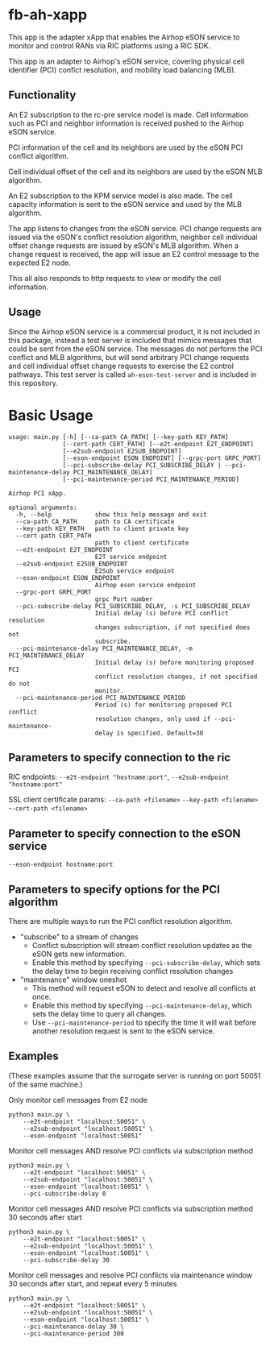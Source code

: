 # fb-ah-xapp

This app is the adapter xApp that enables the Airhop eSON service to
monitor and control RANs via RIC platforms using a RIC SDK.

This app is an adapter to Airhop's eSON service, covering physical cell identifier
(PCI) confict resolution, and mobility load balancing (MLB).

## Functionality

An E2 subscription to the rc-pre service model is made. Cell information such as PCI
and neighbor information is received pushed to the Airhop eSON service.

PCI information of the cell and its neighbors are used by the eSON PCI conflict algorithm.

Cell individual offset of the cell and its neighbors are used by the eSON MLB algorithm.

An E2 subscription to the KPM service model is also made. The cell capacity information
is sent to the eSON service and used by the MLB algorithm.

The app listens to changes from the eSON service. PCI change requests are issued
via the eSON's conflict resolution algorithm, neighbor cell individual offset
change requests are issued by eSON's MLB algorithm. When a change request is received,
the app will issue an E2 control message to the expected E2 node.

This all also responds to http requests to view or modify the cell information.


## Usage

Since the Airhop eSON service is a commercial product, it is not included in this
package, instead a test server is included that mimics messages that could be sent
from the eSON service. The messages do not perform the PCI conflict and MLB algorithms,
but will send arbitrary PCI change requests and cell individual offset change requests
to exercise the E2 control pathways. This test server is called `ah-eson-test-server`
and is included in this repository.


# Basic Usage

```
usage: main.py [-h] [--ca-path CA_PATH] [--key-path KEY_PATH]
               [--cert-path CERT_PATH] [--e2t-endpoint E2T_ENDPOINT]
               [--e2sub-endpoint E2SUB_ENDPOINT]
               [--eson-endpoint ESON_ENDPOINT] [--grpc-port GRPC_PORT]
               [--pci-subscribe-delay PCI_SUBSCRIBE_DELAY | --pci-maintenance-delay PCI_MAINTENANCE_DELAY]
               [--pci-maintenance-period PCI_MAINTENANCE_PERIOD]

Airhop PCI xApp.

optional arguments:
  -h, --help            show this help message and exit
  --ca-path CA_PATH     path to CA certificate
  --key-path KEY_PATH   path to client private key
  --cert-path CERT_PATH
                        path to client certificate
  --e2t-endpoint E2T_ENDPOINT
                        E2T service endpoint
  --e2sub-endpoint E2SUB_ENDPOINT
                        E2Sub service endpoint
  --eson-endpoint ESON_ENDPOINT
                        Airhop eson service endpoint
  --grpc-port GRPC_PORT
                        grpc Port number
  --pci-subscribe-delay PCI_SUBSCRIBE_DELAY, -s PCI_SUBSCRIBE_DELAY
                        Initial delay (s) before PCI conflict resolution
                        changes subscription, if not specified does not
                        subscribe.
  --pci-maintenance-delay PCI_MAINTENANCE_DELAY, -m PCI_MAINTENANCE_DELAY
                        Initial delay (s) before monitoring proposed PCI
                        conflict resolution changes, if not specified do not
                        monitor.
  --pci-maintenance-period PCI_MAINTENANCE_PERIOD
                        Period (s) for monitoring proposed PCI conflict
                        resolution changes, only used if --pci-maintenance-
                        delay is specified. Default=30
```

## Parameters to specify connection to the ric

RIC endpoints: `--e2t-endpoint "hostname:port"`, `--e2sub-endpoint "hostname:port"`

SSL client certificate params: `--ca-path <filename>` `--key-path <filename>` -`-cert-path <filename>`

## Parameter to specify connection to the eSON service

`--eson-endpoint hostname:port`

## Parameters to specify options for the PCI algorithm

There are multiple ways to run the PCI conflict resolution algorithm.
* "subscribe" to a stream of changes
  * Conflict subscription will stream conflict resolution updates as the eSON gets new information.
  * Enable this method by specifying `--pci-subscribe-delay`, which sets the
    delay time to begin receiving conflict resolution changes
* "maintenance" window oneshot
  * This method will request eSON to detect and resolve all conflicts at once.
  * Enable this method by specifying `--pci-maintenance-delay`, which sets the
    delay time to query all changes.
  * Use `--pci-maintenance-period` to specify the time it will wait before another
    resolution request is sent to the eSON service.


## Examples

(These examples assume that the surrogate server is running on port 50051 of the same machine.)


Only monitor cell messages from E2 node

```
python3 main.py \
    --e2t-endpoint "localhost:50051" \
    --e2sub-endpoint "localhost:50051" \
    --eson-endpoint "localhost:50051"
```

Monitor cell messages AND resolve PCI conflicts via subscription method

```
python3 main.py \
    --e2t-endpoint "localhost:50051" \
    --e2sub-endpoint "localhost:50051" \
    --eson-endpoint "localhost:50051" \
    --pci-subscribe-delay 0
```

Monitor cell messages AND resolve PCI conflicts via subscription method 30 seconds after start

```
python3 main.py \
    --e2t-endpoint "localhost:50051" \
    --e2sub-endpoint "localhost:50051" \
    --eson-endpoint "localhost:50051" \
    --pci-subscribe-delay 30
```

Monitor cell messages and resolve PCI conflicts via maintenance window 30 seconds after start, and repeat every 5 minutes

```
python3 main.py \
    --e2t-endpoint "localhost:50051" \
    --e2sub-endpoint "localhost:50051" \
    --eson-endpoint "localhost:50051" \
    --pci-maintenance-delay 30 \
    --pci-maintenance-period 300
```
